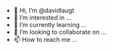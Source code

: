 - 👋 Hi, I’m @davidlaugt
- 👀 I’m interested in ...
- 🌱 I’m currently learning ...
- 💞️ I’m looking to collaborate on ...
- 📫 How to reach me ...

<!---
davidlaugt/davidlaugt is a ✨ special ✨ repository because its `README.md` (this file) appears on your GitHub profile.
You can click the Preview link to take a look at your changes.
--->

